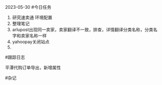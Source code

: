 2023-05-30
#今日任务

1. 研究速卖通 环境配置
2. 整理笔记
4. arlupost出现同一卖家，卖家翻译不一致，排查，详情翻译分类名称，分类名字和卖家名称一样
5. yahoopay关闭站点
6. 



#跟踪日志

平潭代购订单导出，新增属性


#杂记